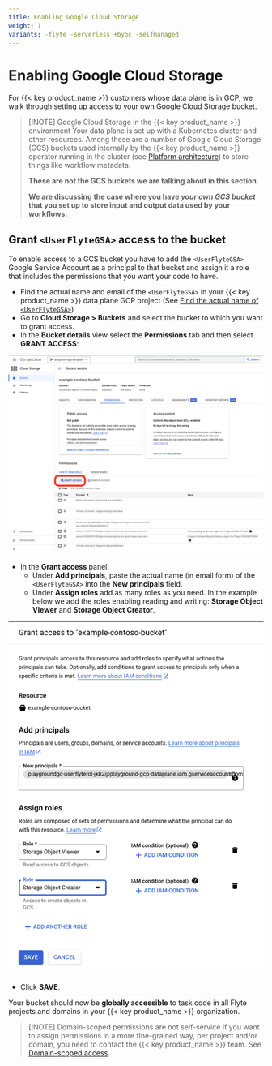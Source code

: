 ```yaml
---
title: Enabling Google Cloud Storage
weight: 1
variants: -flyte -serverless +byoc -selfmanaged
---
```


# Enabling Google Cloud Storage

For {{< key product_name >}} customers whose data plane is in GCP, we walk through setting up access to your own Google Cloud Storage bucket.

> [!NOTE] Google Cloud Storage in the {{< key product_name >}} environment
> Your data plane is set up with a Kubernetes cluster and other resources.
> Among these are a number of Google Cloud Storage (GCS) buckets used internally by the {{< key product_name >}} operator running in the cluster (see [Platform architecture](../platform-architecture)) to store things like workflow metadata.
>
> **These are not the GCS buckets we are talking about in this section.**
>
> **We are discussing the case where you have **_**your own GCS bucket**_** that you set up to store input and output data used by your workflows.**

## Grant `<UserFlyteGSA>` access to the bucket

To enable access to a GCS bucket you have to add the `<UserFlyteGSA>` Google Service Account as a principal to that bucket and assign it a role that includes the permissions that you want your code to have.

* Find the actual name and email of the `<UserFlyteGSA>` in your {{< key product_name >}} data plane GCP project (See [Find the actual name of `<UserFlyteGSA>`](.#find-the-actual-name-of-userflytegsa))
* Go to **Cloud Storage > Buckets** and select the bucket to which you want to grant access.
* In the **Bucket details** view select the **Permissions** tab and then select **GRANT ACCESS**:

![](../../_static/images/user-guide/integrations/enabling-gcp-resources/enabling-google-cloud-storage/bucket-details.png)

* In the **Grant access** panel:
  * Under **Add principals**, paste the actual name (in email form) of the `<UserFlyteGSA>` into the **New principals** field.
  * Under **Assign roles** add as many roles as you need.
    In the example below we add the roles enabling reading and writing: **Storage Object Viewer** and **Storage Object Creator**.

![](../../_static/images/user-guide/integrations/enabling-gcp-resources/enabling-google-cloud-storage/grant-access-to-bucket.png)

* Click **SAVE**.

Your bucket should now be **globally accessible** to task code in all Flyte projects and domains in your {{< key product_name >}} organization.

> [!NOTE] Domain-scoped permissions are not self-service
> If you want to assign permissions in a more fine-grained way, per project and/or domain, you need to contact the {{< key product_name >}} team.
> See [Domain-scoped access](.#domain-scoped-access).
